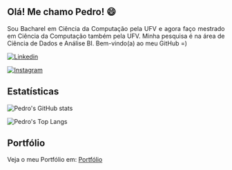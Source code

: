 ## Olá! Me chamo Pedro! 😄
<p style="text-align: justify;"> Sou Bacharel em Ciência da Computação pela UFV e agora faço mestrado em Ciência da Computação também pela UFV. Minha pesquisa é na área de Ciência de Dados e Análise BI. Bem-vindo(a) ao meu GitHub =)

[![Linkedin](https://img.shields.io/badge/LinkedIn-0077B5?style=for-the-badge&logo=linkedin&logoColor=white)](https://www.linkedin.com/in/pedro-cdcm-9560441a3/)

[![Instagram](https://img.shields.io/badge/Instagram-E4405F?style=for-the-badge&logo=instagram&logoColor=white)](https://instagram.com/_pedrocdcm)

## Estatísticas
![Pedro's GitHub stats](https://github-readme-stats.vercel.app/api?username=carvalhopedro22&show_icons=true&theme=tokyonight&custom_title=Estatísticas)

![Pedro's Top Langs](https://github-readme-stats.vercel.app/api/top-langs/?username=carvalhopedro22&theme=tokyonight&custom_title=Tecnologias)

## Portfólio
Veja o meu Portfólio em: [Portfólio](https://carvalhopedro22.github.io/)
